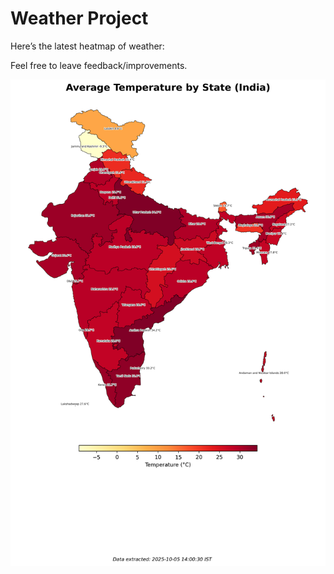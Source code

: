 # Weather Project

Here’s the latest heatmap of weather:

Feel free to leave feedback/improvements.

![India Heatmap](docs/assets/india_heatmap.png?v=E22CA8)

